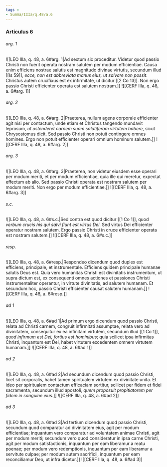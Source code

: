 ```yaml
---
tags : 
- Summa/IIIa/q.48/a.6
---
```


### Articulus 6

###### arg. 1
![[LEO IIIa, q. 48, a. 6#arg. 1|Ad sextum sic proceditur. Videtur quod passio Christi non fuerit operata nostram salutem per modum efficientiae. Causa enim efficiens nostrae salutis est magnitudo divinae virtutis, secundum illud [[Is 59]], *ecce, non est abbreviata manus eius, ut salvare non possit*. Christus autem crucifixus est ex infirmitate, ut dicitur [[2 Co 13]]. Non ergo passio Christi efficienter operata est salutem nostram.]]
![[CERF IIIa, q. 48, a. 6#arg. 1]]

###### arg. 2
![[LEO IIIa, q. 48, a. 6#arg. 2|Praeterea, nullum agens corporale efficienter agit nisi per contactum, unde etiam et Christus tangendo mundavit leprosum, *ut ostenderet carnem suam salutiferam virtutem habere*, sicut Chrysostomus dicit. Sed passio Christi non potuit contingere omnes homines. Ergo non potuit efficienter operari omnium hominum salutem.]]
![[CERF IIIa, q. 48, a. 6#arg. 2]]

###### arg. 3
![[LEO IIIa, q. 48, a. 6#arg. 3|Praeterea, non videtur eiusdem esse operari per modum meriti, et per modum efficientiae, quia ille qui meretur, expectat effectum ab alio. Sed passio Christi operata est nostram salutem per modum meriti. Non ergo per modum efficientiae.]]
![[CERF IIIa, q. 48, a. 6#arg. 3]]

###### s.c.
![[LEO IIIa, q. 48, a. 6#s.c.|Sed contra est quod dicitur [[1 Co 1]], quod *verbum crucis his qui salvi fiunt est virtus Dei*. Sed virtus Dei efficienter operatur nostram salutem. Ergo passio Christi in cruce efficienter operata est nostram salutem.]]
![[CERF IIIa, q. 48, a. 6#s.c.]]

###### resp.
![[LEO IIIa, q. 48, a. 6#resp.|Respondeo dicendum quod duplex est efficiens, principale, et instrumentale. Efficiens quidem principale humanae salutis Deus est. Quia vero humanitas Christi est divinitatis instrumentum, ut supra dictum est, ex consequenti omnes actiones et passiones Christi instrumentaliter operantur, in virtute divinitatis, ad salutem humanam. Et secundum hoc, passio Christi efficienter causat salutem humanam.]]
![[CERF IIIa, q. 48, a. 6#resp.]]

###### ad 1
![[LEO IIIa, q. 48, a. 6#ad 1|Ad primum ergo dicendum quod passio Christi, relata ad Christi carnem, congruit infirmitati assumptae, relata vero ad divinitatem, consequitur ex ea infinitam virtutem, secundum illud [[1 Co 1]], *quod infirmum est Dei, fortius est hominibus*; quia scilicet ipsa infirmitas Christi, inquantum est Dei, habet virtutem excedentem omnem virtutem humanam.]]
![[CERF IIIa, q. 48, a. 6#ad 1]]

###### ad 2
![[LEO IIIa, q. 48, a. 6#ad 2|Ad secundum dicendum quod passio Christi, licet sit corporalis, habet tamen spiritualem virtutem ex divinitate unita. Et ideo per spiritualem contactum efficaciam sortitur, scilicet per fidem et fidei sacramenta, secundum illud apostoli, *quem proposuit propitiatorem per fidem in sanguine eius*.]]
![[CERF IIIa, q. 48, a. 6#ad 2]]

###### ad 3
![[LEO IIIa, q. 48, a. 6#ad 3|Ad tertium dicendum quod passio Christi, secundum quod comparatur ad divinitatem eius, agit per modum efficientiae; inquantum vero comparatur ad voluntatem animae Christi, agit per modum meriti; secundum vero quod consideratur in ipsa carne Christi, agit per modum satisfactionis, inquantum per eam liberamur a reatu poenae; per modum vero redemptionis, inquantum per eam liberamur a servitute culpae; per modum autem sacrificii, inquantum per eam reconciliamur Deo, ut infra dicetur.]]
![[CERF IIIa, q. 48, a. 6#ad 3]]

